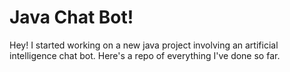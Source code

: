 # Java Chat Bot!

Hey! I started working on a new java project involving an artificial intelligence chat bot. Here's a repo of everything I've done so far.

